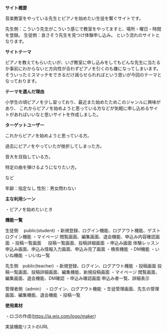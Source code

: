 **サイト概要**

  音楽教室をやっている先生とピアノを始めたい生徒を繋ぐサイトです。

  先生側：こういう先生がこういう感じで教室をやってますと、場所・曜日・時間を登録。
  生徒側：良さそう先生を見つけ体験申し込み。
という流れのサイトとなります。


**サイトテーマ**

  ピアノを教えてもらいたいが、いざ教室に申し込みをしてもどんな先生に当たるか事前にわからないと方向性が合わずピアノを引くのも嫌になってしまいます。
  そういったミスマッチをできるだけ減らせられればという思いが今回のテーマとなっております。


**テーマを選んだ理由**

  小学生の頃ピアノを少し習っており、最近また始めたためこのジャンルに興味があり、
  これからピアノを始めようと思っている方などが気軽に申し込めるサイトがあればいいなと思いサイトを作成しました。


**ターゲットユーザー**


  これからピアノを始めようと思っている方。
  
  過去にピアノをやっていたが挫折してしまった方。
  
  音大を目指している方。
  
  特定の曲を弾けるようになりたい方。
  
  など

  年齢：指定なし
  性別：男女問わない

**主な利用シーン**

  ・ピアノを始めたいとき


**機能一覧**

生徒側　 public(student)
  ・新規登録、ログイン機能、ログアウト機能、ゲストログイン機能
  ・マイページ
    閲覧画面、編集画面、退会機能、申込み内容確認画面
  ・投稿一覧画面
  　  投稿一覧画面、投稿詳細画面
  ・申込み画面
    体験レッスン申込み画面、申込み情報入力画面、申込み完了画面
  ・検索機能
  ・DM機能
  ・いいね機能
  ・いいね一覧

先生側　public(teacher)
  ・新規登録、ログイン、ログアウト機能
  ・投稿画面
    投稿一覧画面、投稿詳細画面、編集機能、新規投稿画面
  ・マイページ
    閲覧画面、編集画面、退会機能、DM確認
  ・申込み確認画面
    申込み者一覧、詳細表示

管理者側（admin）
  ・ログイン、ログアウト機能
  ・生徒管理画面、先生の管理画面、編集機能、退会機能
  ・投稿一覧
  


**使用素材**

  ・ロゴの作成(https://ja.wix.com/logo/maker)

実装機能リストのURL
